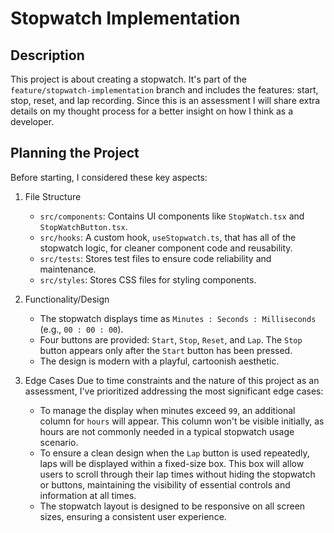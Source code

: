 # Stopwatch Implementation

## Description
This project is about creating a stopwatch. It's part of the `feature/stopwatch-implementation` branch and includes the features: start, stop, reset, and lap recording. Since this is an assessment I will share extra details on my thought process for a better insight on how I think as a developer.

## Planning the Project
Before starting, I considered these key aspects:

1. File Structure
    - `src/components`: Contains UI components like `StopWatch.tsx` and `StopWatchButton.tsx`.
    - `src/hooks`: A custom hook, `useStopwatch.ts`, that has all of the stopwatch logic, for cleaner component code and reusability.
    - `src/tests`: Stores test files to ensure code reliability and maintenance.
    - `src/styles`: Stores CSS files for styling components.

2. Functionality/Design
   - The stopwatch displays time as `Minutes : Seconds : Milliseconds` (e.g., `00 : 00 : 00`).
   - Four buttons are provided: `Start`, `Stop`, `Reset`, and `Lap`. The `Stop` button appears only after the `Start` button has been pressed.
   - The design is modern with a playful, cartoonish aesthetic.

3. Edge Cases
    Due to time constraints and the nature of this project as an assessment, I've prioritized addressing the most significant edge cases:
   - To manage the display when minutes exceed `99`, an additional column for `hours` will appear. This column won't be visible initially, as hours are not commonly needed in a typical stopwatch usage scenario.
   - To ensure a clean design when the `Lap` button is used repeatedly, laps will be displayed within a fixed-size box. This box will allow users to scroll through their lap times without hiding the stopwatch or buttons, maintaining the visibility of essential controls and information at all times.
   - The stopwatch layout is designed to be responsive on all screen sizes, ensuring a consistent user experience.





